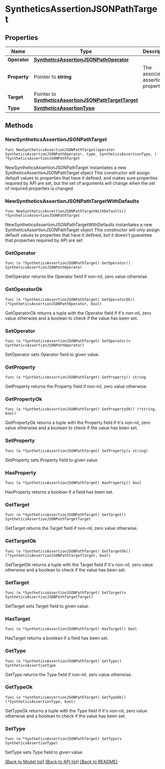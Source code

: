 # SyntheticsAssertionJSONPathTarget

## Properties

Name | Type | Description | Notes
---- | ---- | ----------- | ------
**Operator** | [**SyntheticsAssertionJSONPathOperator**](SyntheticsAssertionJSONPathOperator.md) |  | 
**Property** | Pointer to **string** | The associated assertion property. | [optional] 
**Target** | Pointer to [**SyntheticsAssertionJSONPathTargetTarget**](SyntheticsAssertionJSONPathTargetTarget.md) |  | [optional] 
**Type** | [**SyntheticsAssertionType**](SyntheticsAssertionType.md) |  | 

## Methods

### NewSyntheticsAssertionJSONPathTarget

`func NewSyntheticsAssertionJSONPathTarget(operator SyntheticsAssertionJSONPathOperator, type_ SyntheticsAssertionType, ) *SyntheticsAssertionJSONPathTarget`

NewSyntheticsAssertionJSONPathTarget instantiates a new SyntheticsAssertionJSONPathTarget object
This constructor will assign default values to properties that have it defined,
and makes sure properties required by API are set, but the set of arguments
will change when the set of required properties is changed

### NewSyntheticsAssertionJSONPathTargetWithDefaults

`func NewSyntheticsAssertionJSONPathTargetWithDefaults() *SyntheticsAssertionJSONPathTarget`

NewSyntheticsAssertionJSONPathTargetWithDefaults instantiates a new SyntheticsAssertionJSONPathTarget object
This constructor will only assign default values to properties that have it defined,
but it doesn't guarantee that properties required by API are set

### GetOperator

`func (o *SyntheticsAssertionJSONPathTarget) GetOperator() SyntheticsAssertionJSONPathOperator`

GetOperator returns the Operator field if non-nil, zero value otherwise.

### GetOperatorOk

`func (o *SyntheticsAssertionJSONPathTarget) GetOperatorOk() (*SyntheticsAssertionJSONPathOperator, bool)`

GetOperatorOk returns a tuple with the Operator field if it's non-nil, zero value otherwise
and a boolean to check if the value has been set.

### SetOperator

`func (o *SyntheticsAssertionJSONPathTarget) SetOperator(v SyntheticsAssertionJSONPathOperator)`

SetOperator sets Operator field to given value.


### GetProperty

`func (o *SyntheticsAssertionJSONPathTarget) GetProperty() string`

GetProperty returns the Property field if non-nil, zero value otherwise.

### GetPropertyOk

`func (o *SyntheticsAssertionJSONPathTarget) GetPropertyOk() (*string, bool)`

GetPropertyOk returns a tuple with the Property field if it's non-nil, zero value otherwise
and a boolean to check if the value has been set.

### SetProperty

`func (o *SyntheticsAssertionJSONPathTarget) SetProperty(v string)`

SetProperty sets Property field to given value.

### HasProperty

`func (o *SyntheticsAssertionJSONPathTarget) HasProperty() bool`

HasProperty returns a boolean if a field has been set.

### GetTarget

`func (o *SyntheticsAssertionJSONPathTarget) GetTarget() SyntheticsAssertionJSONPathTargetTarget`

GetTarget returns the Target field if non-nil, zero value otherwise.

### GetTargetOk

`func (o *SyntheticsAssertionJSONPathTarget) GetTargetOk() (*SyntheticsAssertionJSONPathTargetTarget, bool)`

GetTargetOk returns a tuple with the Target field if it's non-nil, zero value otherwise
and a boolean to check if the value has been set.

### SetTarget

`func (o *SyntheticsAssertionJSONPathTarget) SetTarget(v SyntheticsAssertionJSONPathTargetTarget)`

SetTarget sets Target field to given value.

### HasTarget

`func (o *SyntheticsAssertionJSONPathTarget) HasTarget() bool`

HasTarget returns a boolean if a field has been set.

### GetType

`func (o *SyntheticsAssertionJSONPathTarget) GetType() SyntheticsAssertionType`

GetType returns the Type field if non-nil, zero value otherwise.

### GetTypeOk

`func (o *SyntheticsAssertionJSONPathTarget) GetTypeOk() (*SyntheticsAssertionType, bool)`

GetTypeOk returns a tuple with the Type field if it's non-nil, zero value otherwise
and a boolean to check if the value has been set.

### SetType

`func (o *SyntheticsAssertionJSONPathTarget) SetType(v SyntheticsAssertionType)`

SetType sets Type field to given value.



[[Back to Model list]](../README.md#documentation-for-models) [[Back to API list]](../README.md#documentation-for-api-endpoints) [[Back to README]](../README.md)


